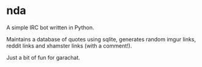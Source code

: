 # nda

A simple IRC bot written in Python.

Maintains a database of quotes using sqlite, generates random imgur links, reddit links and xhamster links (with a comment!).

Just a bit of fun for garachat.
